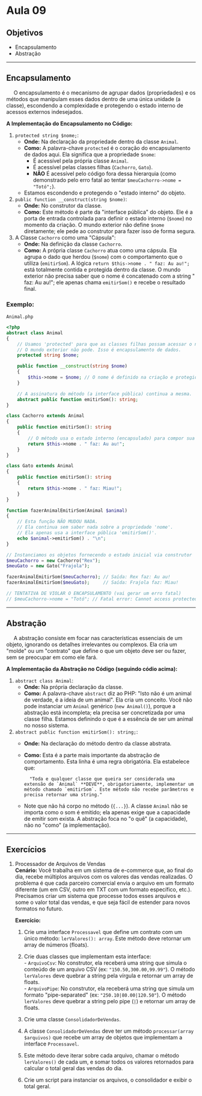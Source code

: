 # Aula 09

## Objetivos
- Encapsulamento
- Abstração

---
## Encapsulamento
&nbsp;&nbsp;&nbsp;&nbsp;&nbsp;O encapsulamento é o mecanismo de agrupar dados (propriedades) e os métodos que manipulam esses dados dentro de uma única unidade (a classe), escondendo a complexidade e protegendo o estado interno de acessos externos indesejados.

**A Implementação do Encapsulamento no Código:**
1) `protected string $nome;`:
    - **Onde:** Na declaração da propriedade dentro da classe `Animal`.
    - **Como:** A palavra-chave `protected` é o coração do encapsulamento de dados aqui. Ela significa que a propriedade `$nome`:
      - É acessível pela própria classe `Animal`.
      - É acessível pelas classes filhas (`Cachorro`, `Gato`).
      - **NÃO** É acessível pelo código fora dessa hierarquia (como demonstrado pelo erro fatal ao tentar `$meuCachorro->nome = "Totó";`).
    - Estamos escondendo e protegendo o "estado interno" do objeto.
2) `public function __construct(string $nome)`:
    - **Onde:** No construtor da classe.
    - **Como:** Este método é parte da "interface pública" do objeto. Ele é a porta de entrada controlada para definir o estado interno (`$nome`) no momento da criação. O mundo exterior não define `$nome` diretamente; ele pede ao construtor para fazer isso de forma segura.
3) A Classe `Cachorro` como uma "Cápsula":
    - **Onde:** Na definição da classe `Cachorro`.
    - **Como:** A própria classe `Cachorro` atua como uma cápsula. Ela agrupa o dado que herdou (`$nome`) com o comportamento que o utiliza (`emitirSom`). A lógica `return $this->nome . " faz: Au au!";` está totalmente contida e protegida dentro da classe. O mundo exterior não precisa saber que o nome é concatenado com a string " faz: Au au!"; ele apenas chama `emitirSom()` e recebe o resultado final.

### Exemplo:
`Animal.php`

```php
<?php
abstract class Animal 
{
    // Usamos 'protected' para que as classes filhas possam acessar o nome.
    // O mundo exterior não pode. Isso é encapsulamento de dados.
    protected string $nome;

    public function __construct(string $nome) 
    {
        $this->nome = $nome; // O nome é definido na criação e protegido.
    }

    // A assinatura do método (a interface pública) continua a mesma.
    abstract public function emitirSom(): string;
}

class Cachorro extends Animal 
{
    public function emitirSom(): string 
    {
        // O método usa o estado interno (encapsulado) para compor sua resposta.
        return $this->nome . " faz: Au au!";
    }
}

class Gato extends Animal 
{
    public function emitirSom(): string 
    {
        return $this->nome . " faz: Miau!";
    }
}

function fazerAnimalEmitirSom(Animal $animal) 
{
    // Esta função NÃO MUDOU NADA.
    // Ela continua sem saber nada sobre a propriedade 'nome'.
    // Ela apenas usa a interface pública 'emitirSom()'.
    echo $animal->emitirSom() . "\n";
}

// Instanciamos os objetos fornecendo o estado inicial via construtor
$meuCachorro = new Cachorro("Rex");
$meuGato = new Gato("Frajola");

fazerAnimalEmitirSom($meuCachorro); // Saída: Rex faz: Au au!
fazerAnimalEmitirSom($meuGato);     // Saída: Frajola faz: Miau!

// TENTATIVA DE VIOLAR O ENCAPSULAMENTO (vai gerar um erro fatal)
// $meuCachorro->nome = "Totó"; // Fatal error: Cannot access protected property Cachorro::$nome
```

---
## Abstração
&nbsp;&nbsp;&nbsp;&nbsp;&nbsp;A abstração consiste em focar nas características essenciais de um objeto, ignorando os detalhes irrelevantes ou complexos. Ela cria um "molde" ou um "contrato" que define o que um objeto deve ser ou fazer, sem se preocupar em como ele fará.

**A Implementação da Abstração no Código (seguindo códio acima):**
1) `abstract class Animal`:
    - **Onde:** Na própria declaração da classe.
    - **Como:** A palavra-chave `abstract` diz ao PHP: "Isto não é um animal de verdade, é a ideia de um animal". Ela cria um conceito. Você não pode instanciar um `Animal` genérico (`new Animal()`), porque a abstração está incompleta; ela precisa ser concretizada por uma classe filha. Estamos definindo o que é a essência de ser um animal no nosso sistema.
2) `abstract public function emitirSom(): string;`:
    - **Onde:** Na declaração do método dentro da classe abstrata.
    - **Como:** Esta é a parte mais importante da abstração de comportamento. Esta linha é uma regra obrigatória. Ela estabelece que:

            "Toda e qualquer classe que queira ser considerada uma extensão de `Animal` **DEVE**, obrigatoriamente, implementar um método chamado `emitirSom`. Este método não recebe parâmetros e precisa retornar uma string."

    - Note que não há corpo no método (`{...}`). A classe `Animal` não se importa como o som é emitido; ela apenas exige que a capacidade de emitir som exista. A abstração foca no "o quê" (a capacidade), não no "como" (a implementação).

---
## Exercícios
1) Processador de Arquivos de Vendas \
  **Cenário:** Você trabalha em um sistema de e-commerce que, ao final do dia, recebe múltiplos arquivos com os valores das vendas realizadas. O problema é que cada parceiro comercial envia o arquivo em um formato diferente (um em CSV, outro em TXT com um formato específico, etc.). Precisamos criar um sistema que processe todos esses arquivos e some o valor total das vendas, e que seja fácil de estender para novos formatos no futuro.

    **Exercício:** 
      1) Crie uma interface `Processavel` que define um contrato com um único método: `lerValores(): array`. Este método deve retornar um array de números (floats).

      2) Crie duas classes que implementam esta interface: \
        - `ArquivoCsv`: No construtor, ela receberá uma string que simula o conteúdo de um arquivo CSV (ex: `"150.50,300.00,99.99"`). O método `lerValores` deve quebrar a string pela vírgula e retornar um array de floats. \
        - `ArquivoPipe`: No construtor, ela receberá uma string que simula um formato "pipe-separated" (ex: `"250.10|80.00|120.50"`). O método `lerValores` deve quebrar a string pelo pipe (`|`) e retornar um array de floats.
      3) Crie uma classe `ConsolidadorDeVendas`.
      4) A classe `ConsolidadorDeVendas` deve ter um método `processar(array $arquivos)` que recebe um array de objetos que implementam a interface `Processavel`.
      5) Este método deve iterar sobre cada arquivo, chamar o método `lerValores()` de cada um, e somar todos os valores retornados para calcular o total geral das vendas do dia.
      6) Crie um script para instanciar os arquivos, o consolidador e exibir o total geral.